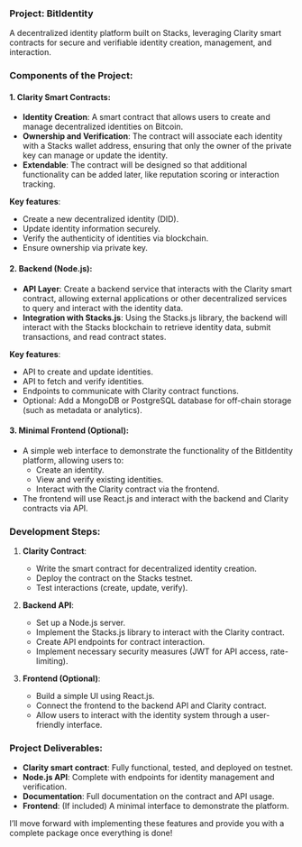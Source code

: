 ### **Project: BitIdentity**

A decentralized identity platform built on Stacks, leveraging Clarity smart contracts for secure and verifiable identity creation, management, and interaction.

### **Components of the Project**:

#### 1. **Clarity Smart Contracts**:

- **Identity Creation**: A smart contract that allows users to create and manage decentralized identities on Bitcoin.
- **Ownership and Verification**: The contract will associate each identity with a Stacks wallet address, ensuring that only the owner of the private key can manage or update the identity.
- **Extendable**: The contract will be designed so that additional functionality can be added later, like reputation scoring or interaction tracking.

**Key features**:

- Create a new decentralized identity (DID).
- Update identity information securely.
- Verify the authenticity of identities via blockchain.
- Ensure ownership via private key.

#### 2. **Backend (Node.js)**:

- **API Layer**: Create a backend service that interacts with the Clarity smart contract, allowing external applications or other decentralized services to query and interact with the identity data.
- **Integration with Stacks.js**: Using the Stacks.js library, the backend will interact with the Stacks blockchain to retrieve identity data, submit transactions, and read contract states.

**Key features**:

- API to create and update identities.
- API to fetch and verify identities.
- Endpoints to communicate with Clarity contract functions.
- Optional: Add a MongoDB or PostgreSQL database for off-chain storage (such as metadata or analytics).

#### 3. **Minimal Frontend (Optional)**:

- A simple web interface to demonstrate the functionality of the BitIdentity platform, allowing users to:
  - Create an identity.
  - View and verify existing identities.
  - Interact with the Clarity contract via the frontend.
- The frontend will use React.js and interact with the backend and Clarity contracts via API.

### **Development Steps**:

1. **Clarity Contract**:

   - Write the smart contract for decentralized identity creation.
   - Deploy the contract on the Stacks testnet.
   - Test interactions (create, update, verify).

2. **Backend API**:

   - Set up a Node.js server.
   - Implement the Stacks.js library to interact with the Clarity contract.
   - Create API endpoints for contract interaction.
   - Implement necessary security measures (JWT for API access, rate-limiting).

3. **Frontend (Optional)**:
   - Build a simple UI using React.js.
   - Connect the frontend to the backend API and Clarity contract.
   - Allow users to interact with the identity system through a user-friendly interface.

### **Project Deliverables**:

- **Clarity smart contract**: Fully functional, tested, and deployed on testnet.
- **Node.js API**: Complete with endpoints for identity management and verification.
- **Documentation**: Full documentation on the contract and API usage.
- **Frontend**: (If included) A minimal interface to demonstrate the platform.

I’ll move forward with implementing these features and provide you with a complete package once everything is done!
